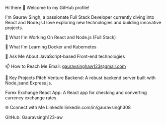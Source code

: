 Hi there 👋
Welcome to my GitHub profile!

I'm Gaurav Singh, a passionate Full Stack Developer currently diving into React and Node.js.I love exploring new technologies and building innovative projects.

🔭 What I'm Working On
React and Node.js (Full Stack)

🌱 What I'm Learning
Docker and Kubernetes

💬 Ask Me About
JavaScript-based Front-end technologies

📫 How to Reach Me
Email: gauravsinghaw123@gmail.com

📂 Key Projects
Pitch Venture Backend: A robust backend server built with Node.jsand Express.js.

Forex Exchange React App: A React app for checking and converting currency exchange rates.


🌐 Connect with Me
LinkedIn:linkedin.com/in/gauravsingh308

GitHub: Gauravsingh123-aw
